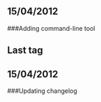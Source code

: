 15/04/2012
---------
###Adding command-line tool

Last tag
----------
15/04/2012
---------
###Updating changelog

